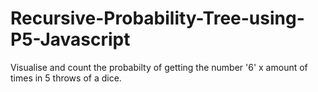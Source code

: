 # Recursive-Probability-Tree-using-P5-Javascript

Visualise and count the probabilty of getting the number '6' x amount of times in 5 throws of a dice.
